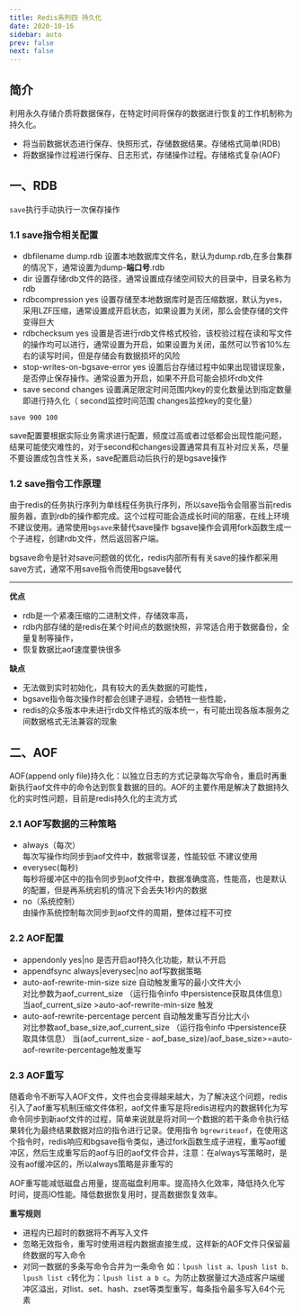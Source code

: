 ```yaml
---
title: Redis系列四 持久化
date: 2020-10-16
sidebar: auto
prev: false
next: false
---
```

## 简介
利用永久存储介质将数据保存，在特定时间将保存的数据进行恢复的工作机制称为持久化。
- 将当前数据状态进行保存、快照形式，存储数据结果。存储格式简单(RDB)
- 将数据操作过程进行保存、日志形式，存储操作过程。存储格式复杂(AOF)

## 一、RDB
`save`执行手动执行一次保存操作

### 1.1 save指令相关配置
- dbfilename dump.rdb
设置本地数据库文件名，默认为dump.rdb,在多台集群的情况下，通常设置为dump-**端口号**.rdb
- dir
设置存储rdb文件的路径，通常设置成存储空间较大的目录中，目录名称为rdb
- rdbcompression yes
设置存储至本地数据库时是否压缩数据，默认为yes，采用LZF压缩，通常设置成开启状态，如果设置为关闭，那么会使存储的文件变得巨大
- rdbchecksum yes
设置是否进行rdb文件格式校验，该校验过程在读和写文件的操作均可以进行，通常设置为开启，如果设置为关闭，虽然可以节省10%左右的读写时间，但是存储会有数据损坏的风险
- stop-writes-on-bgsave-error yes
设置后台存储过程中如果出现错误现象，是否停止保存操作。通常设置为开启，如果不开启可能会损坏rdb文件
- save second changes
设置满足限定时间范围内key的变化数量达到指定数量即进行持久化（ second监控时间范围 changes监控key的变化量） 
```shell
save 900 100
```

save配置要根据实际业务需求进行配置，频度过高或者过低都会出现性能问题，结果可能使灾难性的，对于second和changes设置通常具有互补对应关系，尽量不要设置成包含性关系，save配置启动后执行的是bgsave操作
### 1.2 save指令工作原理
由于redis的任务执行序列为单线程任务执行序列，所以save指令会阻塞当前redis服务器，直到rdb的操作都完成。这个过程可能会造成长时间的阻塞，在线上环境不建议使用。通常使用`bgsave`来替代save操作
bgsave操作会调用fork函数生成一个子进程，创建rdb文件，然后返回客户端。

bgsave命令是针对save问题做的优化，redis内部所有有关save的操作都采用save方式，通常不用save指令而使用bgsave替代


---
**优点**
- rdb是一个紧凑压缩的二进制文件，存储效率高，
- rdb内部存储的是redis在某个时间点的数据快照，非常适合用于数据备份，全量复制等操作，
- 恢复数据比aof速度要快很多


**缺点**
- 无法做到实时初始化，具有较大的丢失数据的可能性，
- bgsave指令每次操作时都会创建子进程，会牺牲一些性能，
- redis的众多版本中未进行rdb文件格式的版本统一，有可能出现各版本服务之间数据格式无法兼容的现象



## 二、AOF
AOF(append only file)持久化：以独立日志的方式记录每次写命令，重启时再重新执行aof文件中的命令达到恢复数据的目的。AOF的主要作用是解决了数据持久化的实时性问题，目前是redis持久化的主流方式

### 2.1 AOF写数据的三种策略
- always（每次）  
每次写操作均同步到aof文件中，数据零误差，性能较低 不建议使用
- everysec(每秒)  
每秒将缓冲区中的指令同步到aof文件中，数据准确度高，性能高，也是默认的配置，但是再系统宕机的情况下会丢失1秒内的数据
- no（系统控制）  
由操作系统控制每次同步到aof文件的周期，整体过程不可控

### 2.2 AOF配置
- appendonly yes|no
是否开启aof持久化功能，默认不开启
- appendfsync always|everysec|no
aof写数据策略
- auto-aof-rewrite-min-size size 自动触发重写的最小文件大小  
对比参数为aof_current_size （运行指令info 中persistence获取具体信息）
当aof_current_size >auto-aof-rewrite-min-size 触发
- auto-aof-rewrite-percentage  percent 自动触发重写百分比大小  
对比参数aof_base_size,aof_current_size （运行指令info 中persistence获取具体信息）
当(aof_current_size - aof_base_size)/aof_base_size>=auto-aof-rewrite-percentage触发重写


### 2.3 AOF重写
随着命令不断写入AOF文件，文件也会变得越来越大，为了解决这个问题，redis引入了aof重写机制压缩文件体积，aof文件重写是将redis进程内的数据转化为写命令同步到新aof文件的过程，简单来说就是将对同一个数据的若干条命令执行结果转化为最终结果数据对应的指令进行记录。使用指令 `bgrewriteaof`，在使用这个指令时，redis响应和bgsave指令类似，通过fork函数生成子进程，重写aof缓冲区，然后生成重写后的aof与旧的aof文件合并，注意：在always写策略时，是没有aof缓冲区的，所以always策略是非重写的

AOF重写能减低磁盘占用量，提高磁盘利用率。提高持久化效率，降低持久化写时间，提高IO性能。降低数据恢复用时，提高数据恢复效率。


**重写规则**

- 进程内已超时的数据将不再写入文件
- 忽略无效指令，重写时使用进程内数据直接生成，这样新的AOF文件只保留最终数据的写入命令
- 对同一数据的多条写命令合并为一条命令 如：`lpush list a、lpush list b、lpush list c`转化为：`lpush list a b c`。为防止数据量过大造成客户端缓冲区溢出，对list、set、hash、zset等类型重写，每条指令最多写入64个元素

